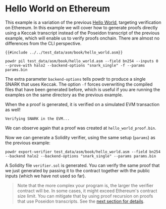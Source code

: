 # Hello World on Ethereum

This example is a variation of the previous [Hello World](./hello_world.md),
targeting verification on Ethereum. In this example we will cover how to
generate proofs directly using a Keccak transcript instead of the Poseidon
transcript of the previous example, which will enable us to verify proofs
onchain. There are almost no differences from the CLI perspective.

```
{{#include ../../test_data/asm/book/hello_world.asm}}
```

```console
powdr pil test_data/asm/book/hello_world.asm --field bn254 --inputs 0 --prove-with halo2 --backend-options "snark_single" -f --params params.bin
```

The extra parameter `backend-options` tells powdr to produce a single
SNARK that uses Keccak. The option `-f` forces overwriting the compiled files
that have been generated before, which is useful if you are running the examples
on the same directory as the previous example.

When the a proof is generated, it is verified on a simulated EVM transaction as well!

```console
Verifying SNARK in the EVM...
```

We can observe again that a proof was created at `hello_world_proof.bin`.

Now we can generate a Solidity verifier, using the same setup (`params`) as the
previous example:

```console
powdr export-verifier test_data/asm/book/hello_world.asm --field bn254 --backend halo2 --backend-options "snark_single" --params params.bin
```

A Solidity file `verifier.sol` is generated. You can verify the same proof that
we just generated by passing it to the contract together with the public inputs
(which we have not used so far).

> Note that the more complex your program is, the larger the verifier contract will be. In some cases, it might exceed Ethereum's contract size limit. You can mitigate that by using proof recursion on proofs that use Poseidon transcripts. See the [next section for details](./hello_world_ethereum_aggregation.md).